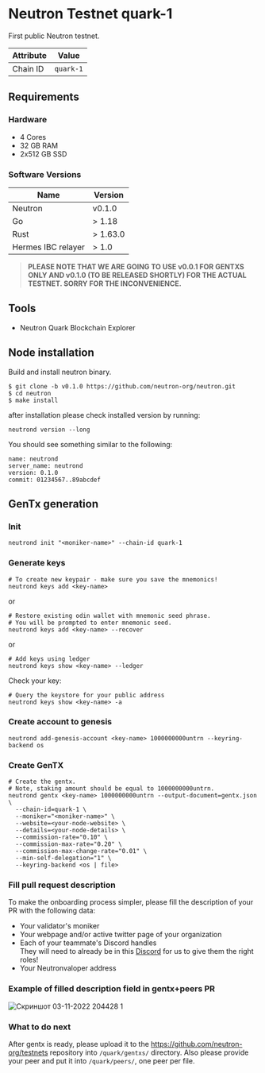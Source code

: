 # Neutron Testnet quark-1

First public Neutron testnet.
  
| Attribute | Value     |
|-----------|-----------|
| Chain ID  | `quark-1` |

## Requirements

### Hardware

* 4 Cores
* 32 GB RAM
* 2x512 GB SSD

### Software Versions

| Name               | Version  |
|--------------------|----------|
| Neutron            | v0.1.0   |
| Go                 | > 1.18   |
| Rust               | > 1.63.0 |
| Hermes IBC relayer | > 1.0    |

> **PLEASE NOTE THAT WE ARE GOING TO USE v0.0.1 FOR GENTXS ONLY AND v0.1.0 (TO BE RELEASED SHORTLY) FOR THE ACTUAL TESTNET. SORRY FOR THE INCONVENIENCE.**

## Tools

* Neutron Quark Blockchain Explorer

## Node installation

Build and install neutron binary. 

```
$ git clone -b v0.1.0 https://github.com/neutron-org/neutron.git
$ cd neutron
$ make install
```

after installation please check installed version by running:

`neutrond version --long`

You should see something similar to the following:
```
name: neutrond
server_name: neutrond
version: 0.1.0
commit: 01234567..89abcdef
``` 


## GenTx generation

### Init
```bash:
neutrond init "<moniker-name>" --chain-id quark-1
```

### Generate keys

```bash:
# To create new keypair - make sure you save the mnemonics!
neutrond keys add <key-name> 
```

or
```
# Restore existing odin wallet with mnemonic seed phrase. 
# You will be prompted to enter mnemonic seed. 
neutrond keys add <key-name> --recover
```
or
```
# Add keys using ledger
neutrond keys show <key-name> --ledger
```

Check your key:
```
# Query the keystore for your public address 
neutrond keys show <key-name> -a
```

### Create account to genesis

```
neutrond add-genesis-account <key-name> 1000000000untrn --keyring-backend os
```

### Create GenTX

```
# Create the gentx.
# Note, staking amount should be equal to 1000000000untrn.
neutrond gentx <key-name> 1000000000untrn --output-document=gentx.json \
  --chain-id=quark-1 \
  --moniker="<moniker-name>" \
  --website=<your-node-website> \
  --details=<your-node-details> \
  --commission-rate="0.10" \
  --commission-max-rate="0.20" \
  --commission-max-change-rate="0.01" \
  --min-self-delegation="1" \
  --keyring-backend <os | file>
```

### Fill pull request description

To make the onboarding process simpler, please fill the description of your PR with the following data: <br/>
- Your validator's moniker
- Your webpage and/or active twitter page of your organization
- Each of your teammate's Discord handles <br/>
They will need to already be in this [Discord](https://discord.gg/r82yeMu9Rf) for us to give them the right roles! <br/>
- Your Neutronvaloper address

### Example of filled description field in gentx+peers PR

![Скриншот 03-11-2022 204428 1](https://user-images.githubusercontent.com/92199696/199796600-73f34a6f-c75c-4443-a598-21a50c067f91.png)
<br/>

### What to do next

After gentx is ready, please upload it to the https://github.com/neutron-org/testnets repository into `/quark/gentxs/` directory. Also please provide your peer and put it into  `/quark/peers/`, one peer per file.
